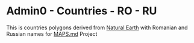# Admin0 - Countries - RO - RU

This is countries polygons derived from [Natural Earth](http://www.naturalearthdata.com/downloads/10m-cultural-vectors/10m-admin-0-countries/) with Romanian and Russian names for [MAPS.md](http://maps.md) Project
